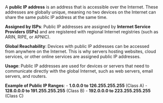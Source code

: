 A **public IP address** is an address that is accessible over the Internet. These addresses are globally unique, meaning no two devices on the Internet can share the same public IP address at the same time.

**Assigned by ISPs**: Public IP addresses are assigned by **Internet Service Providers (ISPs)** and are registered with regional Internet registries (such as ARIN, RIPE, or APNIC).

**Global Reachability**: Devices with public IP addresses can be accessed from anywhere on the Internet. This is why servers hosting websites, cloud services, or other online services are assigned public IP addresses.

**Usage**: Public IP addresses are used for devices or servers that need to communicate directly with the global Internet, such as web servers, email servers, and routers.

**Example of Public IP Ranges**:
    - **1.0.0.0 to 126.255.255.255** (Class A)
    - **128.0.0.0 to 191.255.255.255** (Class B)
    - **192.0.0.0 to 223.255.255.255** (Class C)
